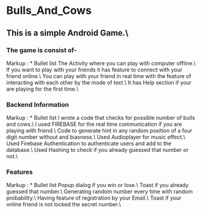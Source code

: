 # Bulls_And_Cows
## This is a simple Android Game.\

### The game is consist of- 
Markup : * Bullet list
         The Activity where you can play with computer offline.\\
         If you want to play with your friends it has feature to connect with your friend online.\\
         You can play with your friend in real time with the feature of interacting with each other by the mode of text.\\
         It has Help section if your are playing for the first time.\\
         
### Backend Information
Markup : * Bullet list
         I wrote a code that checks for possible number of bulls and cows.\\
         I used FIREBASE for the real time communication if you are playing with friend.\\
         Code to generate hint in any random position of a four digit number without and biasness.\\
         Used Audioplayer for music effect.\\
         Used Firebase Authentication to authenticate users and add to the database.\\
         Used Hashing to check if you already guessed that number or not.\\
         
### Features
Markup : * Bullet list
          Popup dialog if you win or lose.\\
          Toast if you already guessed that number.\\
          Generating random number every time with random probability.\\
          Having feature of registration by your Email.\\
          Toast if your online friend is not locked the secret number.\\
          
